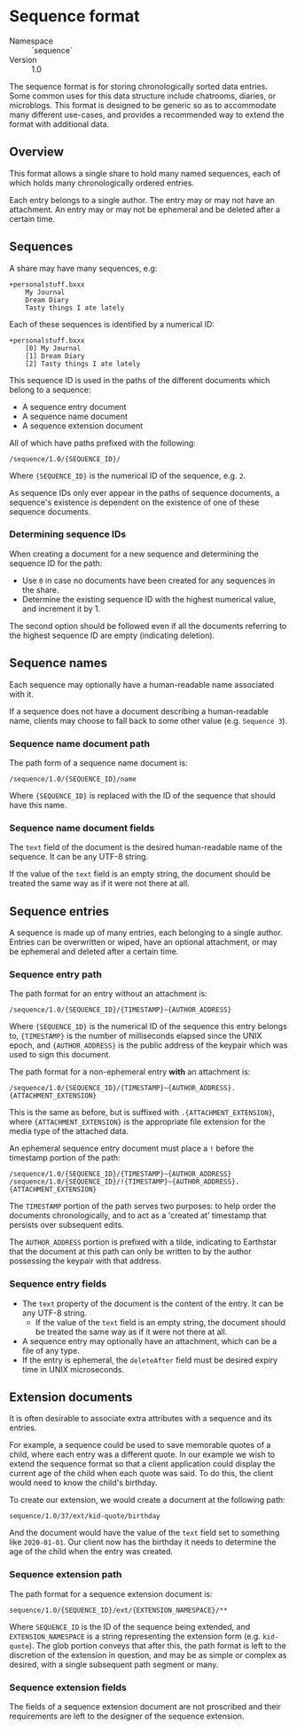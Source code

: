 # Sequence format

<dl>
	<dt>Namespace</dt><dd>`sequence`</dd>
	<dt>Version</dt><dd>1.0</dd>
</dl>

The sequence format is for storing chronologically sorted data entries. Some
common uses for this data structure include chatrooms, diaries, or microblogs.
This format is designed to be generic so as to accommodate many different
use-cases, and provides a recommended way to extend the format with additional
data.

## Overview

This format allows a single share to hold many named sequences, each of which
holds many chronologically ordered entries.

Each entry belongs to a single author. The entry may or may not have an
attachment. An entry may or may not be ephemeral and be deleted after a certain
time.

## Sequences

A share may have many sequences, e.g:

```
+personalstuff.bxxx
	My Journal
	Dream Diary
	Tasty things I ate lately
```

Each of these sequences is identified by a numerical ID:

```
+personalstuff.bxxx
	[0] My Journal
	[1] Dream Diary
	[2] Tasty things I ate lately
```

This sequence ID is used in the paths of the different documents which belong to
a sequence:

- A sequence entry document
- A sequence name document
- A sequence extension document

All of which have paths prefixed with the following:

`/sequence/1.0/{SEQUENCE_ID}/`

Where `{SEQUENCE_ID}` is the numerical ID of the sequence, e.g. `2`.

As sequence IDs only ever appear in the paths of sequence documents, a
sequence's existence is dependent on the existence of one of these sequence
documents.

### Determining sequence IDs

When creating a document for a new sequence and determining the sequence ID for
the path:

- Use `0` in case no documents have been created for any sequences in the share.
- Determine the existing sequence ID with the highest numerical value, and
  increment it by 1.

The second option should be followed even if all the documents referring to the
highest sequence ID are empty (indicating deletion).

## Sequence names

Each sequence may optionally have a human-readable name associated with it.

If a sequence does not have a document describing a human-readable name, clients
may choose to fall back to some other value (e.g. `Sequence 3`).

### Sequence name document path

The path form of a sequence name document is:

```
/sequence/1.0/{SEQUENCE_ID}/name
```

Where `{SEQUENCE_ID}` is replaced with the ID of the sequence that should have
this name.

### Sequence name document fields

The `text` field of the document is the desired human-readable name of the
sequence. It can be any UTF-8 string.

If the value of the `text` field is an empty string, the document should be
treated the same way as if it were not there at all.

## Sequence entries

A sequence is made up of many entries, each belonging to a single author.
Entries can be overwritten or wiped, have an optional attachment, or may be
ephemeral and deleted after a certain time.

### Sequence entry path

The path format for an entry without an attachment is:

```
/sequence/1.0/{SEQUENCE_ID}/{TIMESTAMP}~{AUTHOR_ADDRESS}
```

Where `{SEQUENCE_ID}` is the numerical ID of the sequence this entry belongs to,
`{TIMESTAMP}` is the number of milliseconds elapsed since the UNIX epoch, and
`{AUTHOR_ADDRESS}` is the public address of the keypair which was used to sign
this document.

The path format for a non-ephemeral entry **with** an attachment is:

```
/sequence/1.0/{SEQUENCE_ID}/{TIMESTAMP}~{AUTHOR_ADDRESS}.{ATTACHMENT_EXTENSION}
```

This is the same as before, but is suffixed with `.{ATTACHMENT_EXTENSION}`,
where `{ATTACHMENT_EXTENSION}` is the appropriate file extension for the media
type of the attached data.

An ephemeral sequence entry document must place a `!` before the timestamp
portion of the path:

```
/sequence/1.0/{SEQUENCE_ID}/{TIMESTAMP}~{AUTHOR_ADDRESS}
/sequence/1.0/{SEQUENCE_ID}/!{TIMESTAMP}~{AUTHOR_ADDRESS}.{ATTACHMENT_EXTENSION}
```

The `TIMESTAMP` portion of the path serves two purposes: to help order the
documents chronologically, and to act as a 'created at' timestamp that persists
over subsequent edits.

The `AUTHOR_ADDRESS` portion is prefixed with a tilde, indicating to Earthstar
that the document at this path can only be written to by the author possessing
the keypair with that address.

### Sequence entry fields

- The `text` property of the document is the content of the entry. It can be any
  UTF-8 string.
  - If the value of the `text` field is an empty string, the document should be
    treated the same way as if it were not there at all.
- A sequence entry may optionally have an attachment, which can be a file of any
  type.
- If the entry is ephemeral, the `deleteAfter` field must be desired expiry time
  in UNIX microseconds.

## Extension documents

It is often desirable to associate extra attributes with a sequence and its
entries.

For example, a sequence could be used to save memorable quotes of a child, where
each entry was a different quote. In our example we wish to extend the sequence
format so that a client application could display the current age of the child
when each quote was said. To do this, the client would need to know the child's
birthday.

To create our extension, we would create a document at the following path:

```
sequence/1.0/37/ext/kid-quote/birthday
```

And the document would have the value of the `text` field set to something like
`2020-01-01`. Our client now has the birthday it needs to determine the age of
the child when the entry was created.

### Sequence extension path

The path format for a sequence extension document is:

```
sequence/1.0/{SEQUENCE_ID}/ext/{EXTENSION_NAMESPACE}/**
```

Where `SEQUENCE_ID` is the ID of the sequence being extended, and
`EXTENSION_NAMESPACE` is a string representing the extension form (e.g.
`kid-quote`). The glob portion conveys that after this, the path format is left
to the discretion of the extension in question, and may be as simple or complex
as desired, with a single subsequent path segment or many.

### Sequence extension fields

The fields of a sequence extension document are not proscribed and their
requirements are left to the designer of the sequence extension.
